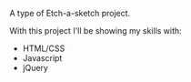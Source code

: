 A type of Etch-a-sketch project.

With this project I'll be showing my skills with:

- HTML/CSS
- Javascript
- jQuery
